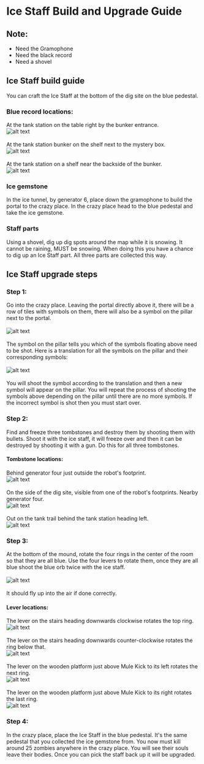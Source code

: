 # Ice Staff Build and Upgrade Guide

## Note:
* Need the Gramophone
* Need the black record
* Need a shovel

## Ice Staff build guide
You can craft the Ice Staff at the bottom of the dig site on the blue pedestal.

### Blue record locations:
At the tank station on the table right by the bunker entrance.\
![alt text](images/img9.png)\
\
At the tank station bunker on the shelf next to the mystery box.\
![alt text](images/img10.png)\
\
At the tank station on a shelf near the backside of the bunker.\
![alt text](images/img11.png)

### Ice gemstone
In the ice tunnel, by generator 6, place down the gramophone to build the portal to the crazy place. In the crazy place head to the blue pedestal and take the ice gemstone.

### Staff parts
Using a shovel, dig up dig spots around the map while it is snowing. It cannot be raining, MUST be snowing. When doing this you have a chance to dig up an Ice Staff part. All three parts are collected this way.

## Ice Staff upgrade steps

### Step 1:
Go into the crazy place. Leaving the portal directly above it, there will be a row of tiles with symbols on them, there will also be a symbol on the pillar next to the portal.\
\
![alt text](images/img12.png)\
\
The symbol on the pillar tells you which of the symbols floating above need to be shot. Here is a translation for all the symbols on the pillar and their corresponding symbols:\
\
![alt text](images/img13.png)\
\
You will shoot the symbol according to the translation and then a new symbol will appear on the pillar. You will repeat the process of shooting the symbols above depending on the pillar until there are no more symbols. If the incorrect symbol is shot then you must start over.

### Step 2:
Find and freeze three tombstones and destroy them by shooting them with bullets. Shoot it with the ice staff, it will freeze over and then it can be destroyed by shooting it with a gun. Do this for all three tombstones.

#### Tombstone locations:
Behind generator four just outside the robot's footprint.\
![alt text](images/img14.png)\
\
On the side of the dig site, visible from one of the robot's footprints. Nearby generator four.\
![alt text](images/img15.png)\
\
Out on the tank trail behind the tank station heading left.\
![alt text](images/img16.png)

### Step 3:
At the bottom of the mound, rotate the four rings in the center of the room so that they are all blue. Use the four levers to rotate them, once they are all blue shoot the blue orb twice with the ice staff.\
\
![alt text](images/img17.png)\
\
It should fly up into the air if done correctly.

#### Lever locations:
The lever on the stairs heading downwards clockwise rotates the top ring.\
![alt text](images/img18.png)\
\
The lever on the stairs heading downwards counter-clockwise rotates the ring below that.\
![alt text](images/img19.png)\
\
The lever on the wooden platform just above Mule Kick to its left rotates the next ring.\
![alt text](images/img20.png)\
\
The lever on the wooden platform just above Mule Kick to its right rotates the last ring.\
![alt text](images/img21.png)

### Step 4:
In the crazy place, place the Ice Staff in the blue pedestal. It's the same pedestal that you collected the ice gemstone from. You now must kill around 25 zombies anywhere in the crazy place. You will see their souls leave their bodies. Once you can pick the staff back up it will be upgraded.
